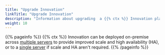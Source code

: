 ```yaml
---
title: "Upgrade Innovation"
linkTitle: "Upgrade Innovation"
description: "Information about upgrading  a {{% ctx %}} Innovation platform."
weight: 10
---
```


{{% pageinfo %}}
{{% ctx %}} Innovation can be deployed on-premise across [multiple servers](multiple-server-with-ha) to provide improved scale and high availability (HA), or to a [single server](single-server-without-ha) if scale and HA aren't required.
{{% /pageinfo %}}
